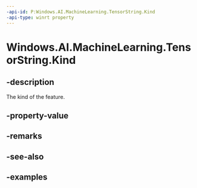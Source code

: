 ```yaml
---
-api-id: P:Windows.AI.MachineLearning.TensorString.Kind
-api-type: winrt property
---
```


<!-- Property syntax.
public LearningModelFeatureKind Kind { get; }
-->

# Windows.AI.MachineLearning.TensorString.Kind

## -description
The kind of the feature.
## -property-value

## -remarks

## -see-also

## -examples

